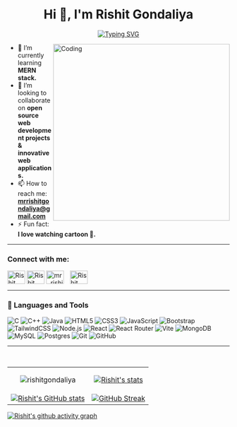 <h1 align="center">Hi 👋, I'm Rishit Gondaliya</h1>
<p align="center">
<a href="https://git.io/typing-svg"><img src="https://readme-typing-svg.demolab.com?font=Times+New+Roman&duration=4000&pause=800&center=true&vCenter=true&random=false&width=435&lines=A+Passionate+Web+Developer+from+India.;Passionate+about+Full+Stack+Web+Development;Interested+in+Java;Always+learning+new+things" alt="Typing SVG" /></a>
</p>
<img align="right" alt="Coding" width="400" src="https://img.freepik.com/free-vector/hand-drawn-web-developers_23-2148819604.jpg">

- 🌱 I’m currently learning <strong>MERN stack.</strong><br>
- 👯 I’m looking to collaborate on <strong>open source web development projects & innovative web applications.</strong><br>
- 📫 How to reach me: <strong><a href="mailto:mrrishitgondaliya@gmail.com">mrrishitgondaliya@gmail.com</a></strong><br>
- ⚡ Fun fact: <strong>I love watching cartoon 👻.</strong>

---

<h3 align="left">Connect with me: </h3>
<p align="left">
    <!-- Linkedin -->
    <a href="https://www.linkedin.com/in/rishit-gondaliya-1b0b20250" target="_blank"><img align="center" src="https://cdn.jsdelivr.net/gh/devicons/devicon@latest/icons/linkedin/linkedin-original.svg" alt="Rishit Gondaliya" height="30" width="40" /></a>
    <!-- Twitter -->
    <a href="https://twitter.com/rishitgondaliya" target="_blank"><img align="center" src="https://cdn.jsdelivr.net/gh/devicons/devicon/icons/twitter/twitter-original.svg" alt="Rishit Gondaliya" height="30" width="40" /></a>
    <!-- Instagram -->
    <a href="https://instagram.com/mr..rishit..gondaliya" target="blank"><img align="center" src="https://raw.githubusercontent.com/rahuldkjain/github-profile-readme-generator/master/src/images/icons/Social/instagram.svg" alt="mr..rishit._.gondaliya" height="30" width="40" style="margin-right: 10px;" /></a>
    <!-- CodeChef -->
    <a href="https://www.codechef.com/users/r_j_gondaliya" target="_blank"><img align="center" src="https://cdn.jsdelivr.net/npm/simple-icons@3.1.0/icons/codechef.svg" alt="Rishit Gondaliya" height="30" width="40" /></a>
</p>

---

### 🧰 Languages and Tools
<p align="left">
    <img src="https://img.shields.io/badge/c-%2300599C.svg?style=for-the-badge&logo=c&logoColor=white" alt="C"/>
    <img src="https://img.shields.io/badge/c++-%2300599C.svg?style=for-the-badge&logo=c%2B%2B&logoColor=white" alt="C++"/>
    <img src="https://img.shields.io/badge/java-%23ED8B00.svg?style=for-the-badge&logo=java&logoColor=white" alt="Java"/>
    <img src="https://img.shields.io/badge/html5-%23E34F26.svg?style=for-the-badge&logo=html5&logoColor=white" alt="HTML5"/>
    <img src="https://img.shields.io/badge/css3-%231572B6.svg?style=for-the-badge&logo=css3&logoColor=white" alt="CSS3"/>
    <img src="https://img.shields.io/badge/javascript-%23323330.svg?style=for-the-badge&logo=javascript&logoColor=%23F7DF1E" alt="JavaScript"/>
    <img src="https://img.shields.io/badge/bootstrap-%238511FA.svg?style=for-the-badge&logo=bootstrap&logoColor=white" alt="Bootstrap"/>
    <img src="https://img.shields.io/badge/tailwindcss-%2338B2AC.svg?style=for-the-badge&logo=tailwind-css&logoColor=white" alt="TailwindCSS"/>
    <img src="https://img.shields.io/badge/node.js-6DA55F?style=for-the-badge&logo=node.js&logoColor=white" alt="Node.js"/>
    <img src="https://img.shields.io/badge/react-%2320232a.svg?style=for-the-badge&logo=react&logoColor=%2361DAFB" alt="React"/>
    <img src="https://img.shields.io/badge/React_Router-CA4245?style=for-the-badge&logo=react-router&logoColor=white" alt="React Router"/>
    <img src="https://img.shields.io/badge/vite-%23646CFF.svg?style=for-the-badge&logo=vite&logoColor=white" alt="Vite"/>
    <img src="https://img.shields.io/badge/MongoDB-%234ea94b.svg?style=for-the-badge&logo=mongodb&logoColor=white" alt="MongoDB"/>
    <img src="https://img.shields.io/badge/mysql-%2300000f.svg?style=for-the-badge&logo=mysql&logoColor=white" alt="MySQL"/>
    <img src="https://img.shields.io/badge/postgres-%23316192.svg?style=for-the-badge&logo=postgresql&logoColor=white" alt="Postgres"/>
    <img src="https://img.shields.io/badge/git-%23F05033.svg?style=for-the-badge&logo=git&logoColor=white" alt="Git"/>
    <img src="https://img.shields.io/badge/github-%23121011.svg?style=for-the-badge&logo=github&logoColor=white" alt="GitHub"/>
<!--     <img src="https://img.shields.io/badge/sqlite-%2307405e.svg?style=for-the-badge&logo=sqlite&logoColor=white" alt="SQLite"/> -->
<!--     <img src="https://img.shields.io/badge/php-%23777BB4.svg?style=for-the-badge&logo=php&logoColor=white" alt="PHP"/>
    <img src="https://img.shields.io/badge/c%23-%23239120.svg?style=for-the-badge&logo=csharp&logoColor=white" alt="C#"/>
    <img src="https://img.shields.io/badge/typescript-%23007ACC.svg?style=for-the-badge&logo=typescript&logoColor=white" alt="TypeScript"/>
    <img src="https://img.shields.io/badge/AWS-%23FF9900.svg?style=for-the-badge&logo=amazon-aws&logoColor=white" alt="AWS"/>
    <img src="https://img.shields.io/badge/github%20pages-121013?style=for-the-badge&logo=github&logoColor=white" alt="GitHub Pages"/> -->
<!--     <img src="https://img.shields.io/badge/bulma-00D0B1?style=for-the-badge&logo=bulma&logoColor=white" alt="Bulma"/>
    <img src="https://img.shields.io/badge/chart.js-F5788D.svg?style=for-the-badge&logo=chart.js&logoColor=white" alt="Chart.js"/>
    <img src="https://img.shields.io/badge/jquery-%230769AD.svg?style=for-the-badge&logo=jquery&logoColor=white" alt="jQuery"/>
    <img src="https://img.shields.io/badge/JWT-black?style=for-the-badge&logo=JSON%20web%20tokens" alt="JWT"/>
    <img src="https://img.shields.io/badge/laravel-%23FF2D20.svg?style=for-the-badge&logo=laravel&logoColor=white" alt="Laravel"/>
    <img src="https://img.shields.io/badge/less-2B4C80?style=for-the-badge&logo=less&logoColor=white" alt="Less"/>
    <img src="https://img.shields.io/badge/MUI-%230081CB.svg?style=for-the-badge&logo=mui&logoColor=white" alt="MUI"/>
    <img src="https://img.shields.io/badge/Next-black?style=for-the-badge&logo=next.js&logoColor=white" alt="Next.js"/> -->
<!--     <img src="https://img.shields.io/badge/-React%20Query-FF4154?style=for-the-badge&logo=react%20query&logoColor=white" alt="React Query"/>
    <img src="https://img.shields.io/badge/react_native-%2320232a.svg?style=for-the-badge&logo=react&logoColor=%2361DAFB" alt="React Native"/> -->
<!--     <img src="https://img.shields.io/badge/React%20Hook%20Form-%23EC5990.svg?style=for-the-badge&logo=reacthookform&logoColor=white" alt="React Hook Form"/>
    <img src="https://img.shields.io/badge/redux-%23593d88.svg?style=for-the-badge&logo=redux&logoColor=white" alt="Redux"/>
    <img src="https://img.shields.io/badge/SASS-hotpink.svg?style=for-the-badge&logo=SASS&logoColor=white" alt="SASS"/> -->
<!--     <img src="https://img.shields.io/badge/threejs-black?style=for-the-badge&logo=three.js&logoColor=white" alt="Three.js"/>
    <img src="https://img.shields.io/badge/webpack-%238DD6F9.svg?style=for-the-badge&logo=webpack&logoColor=black" alt="Webpack"/> -->
<!--     <img src="https://img.shields.io/badge/adobe%20photoshop-%2331A8FF.svg?style=for-the-badge&logo=adobe%20photoshop&logoColor=white" alt="Adobe Photoshop"/>
    <img src="https://img.shields.io/badge/figma-%23F24E1E.svg?style=for-the-badge&logo=figma&logoColor=white" alt="Figma"/>
    <img src="https://img.shields.io/badge/Canva-%2300C4CC.svg?style=for-the-badge&logo=Canva&logoColor=white" alt="Canva"/>
    <img src="https://img.shields.io/badge/apachekafka-231F20.svg?style=for-the-badge&logo=apachekafka&logoColor=white&color=%23231F20" alt="Apache Kafka"/>
    <img src="https://img.shields.io/badge/docker-%230db7ed.svg?style=for-the-badge&logo=docker&logoColor=white" alt="Docker"/>
    <img src="https://img.shields.io/badge/jira-%230A0FFF.svg?style=for-the-badge&logo=jira&logoColor=white" alt="Jira"/> -->
</p>

---

<br /> 


<table align="center">
  <tr>
    <td>
      <p align="center"><img align="center" src="https://github-readme-stats.vercel.app/api/top-langs?username=rishitgondaliya&show_icons=true&locale=en&layout=compact" alt="rishitgondaliya" /></p>
    </td>
    <td>
      <div align="center">
        <a href="https://github.com/marketplace/actions/auto-assign-pr-and-issues"><img src="https://github-profile-trophy.vercel.app/?username=rishitgondaliya&row=3&column=3&theme=onedark" alt="Rishit's stats" /></a>
      </div>
    </td>
  </tr>
  <tr>
    <td>
      <div align="center">
        <a href="https://github.com/rishitgondaliya"><img align="center" src="https://github-readme-stats.vercel.app/api?username=rishitgondaliya&show_icons=true&theme=radical" alt="Rishit's GitHub stats" /></a>
      </div>
    </td>
    <td>
      <div align="center">
        <a href="https://github.com/rishitgondaliya"><img align="center" src="https://streak-stats.demolab.com?user=rishitgondaliya&theme=radical" alt="GitHub Streak" /></a>
      </div>
    </td>
  </tr>
</table>

<p align = "center">
  
[![Rishit's github activity graph](https://github-readme-activity-graph.vercel.app/graph?username=rishitgondaliya&bg_color=000000&color=fa7900&line=fb8c1d&point=fb3b02&area=true&hide_border=true)](https://github.com/rishitgondaliya)
  
</p>
